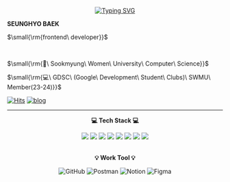 
	
<div align="right">

<div align="center">

[![Typing SVG](https://readme-typing-svg.herokuapp.com?font=Oleo+Script&color=C2DEDC&size=35&center=true&vCenter=true&width=410&height=54&lines=%E3%80%80%E3%80%80Hi+there%2C+I'm+Seung+hyo.+%E3%80%80%E3%80%80)](https://git.io/typing-svg)

</div>

<div align="left">
	<b>SEUNGHYO BAEK</b><br/>
	<p>$\small{\rm{frontend\ developer}}$</p>
	<br/>
	<p>$\small{\rm{🏫\ Sookmyung\ Women\ University\ Computer\ Science}}$</p>
	<p>$\small{\rm{💻\ GDSC\ (Google\ Development\ Student\ Clubs)\ SWMU\ Member(23-24)}}$</p>
 

[![Hits](https://hits.seeyoufarm.com/api/count/incr/badge.svg?url=https%3A%2F%2Fgithub.com%2Fhyo-4%2Fhit-counter&count_bg=%234C4C4C&title_bg=%23D6EBF6&icon=&icon_color=%23060303&title=hits&edge_flat=false)](https://hits.seeyoufarm.com)
<a target="_blank" href = "https://velog.io/@seungyo">![blog](https://img.shields.io/badge/click-20C997.svg?style=flat-square&logo=velog&logoColor=white)</a> </th>

___

</div>
<div align= "center">

<b>💻 Tech Stack 💻</b>

<img src="https://img.shields.io/badge/TypeScript-3178C6?style=flat-square&logo=TypeScript&logoColor=white" />
<img src="https://img.shields.io/badge/JavaScript-F7DF1E?style=flat-square&logo=JavaScript&logoColor=white" />
<img src="https://img.shields.io/badge/HTML5-E34F26?style=flat-square&logo=HTML5&logoColor=white" />
<img src="https://img.shields.io/badge/CSS3-1572B6?style=flat-square&logo=CSS3&logoColor=white" />
<img src="https://img.shields.io/badge/React-61DAFB?style=flat-square&logo=React&logoColor=white" />
<img src="https://img.shields.io/badge/ReactQuery-FF4154?style=flat-square&logo=ReactQuery&logoColor=white"/>
<img src="https://img.shields.io/badge/Flutter-02569B?style=flat-square&logo=Flutter&logoColor=white" />
<img src="https://img.shields.io/badge/Next.js-000000?style=flat-square&logo=Next.js&logoColor=white"/>
	
<br/>
<br/>

<b>💡 Work Tool 💡</b>

![GitHub](https://img.shields.io/badge/github-%23121011.svg?style=flat-square&logo=github&logoColor=white)
![Postman](https://img.shields.io/badge/Postman-FF6C37?style=flat-square&logo=postman&logoColor=white)
![Notion](https://img.shields.io/badge/notion-000000.svg?style=flat-square&logo=notion&logoColor=white)
![Figma](https://img.shields.io/badge/figma-F24E1E.svg?style=flat-square&logo=figma&logoColor=white)

</div>
</div>
